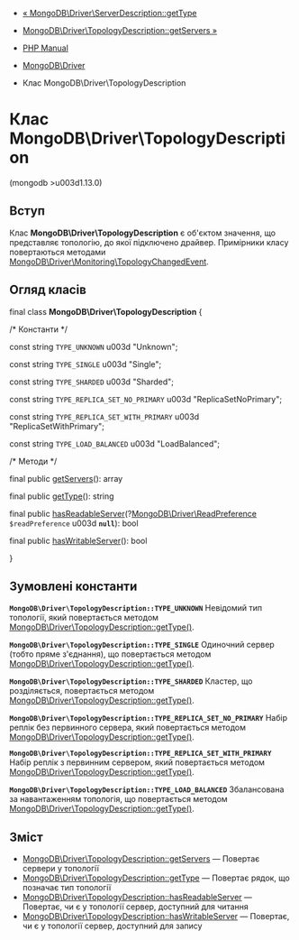 - [« MongoDB\Driver\ServerDescription::getType](mongodb-driver-serverdescription.gettype.md)
- [MongoDB\Driver\TopologyDescription::getServers »](mongodb-driver-topologydescription.getservers.md)

- [PHP Manual](index.md)
- [MongoDB\Driver](book.mongodb.md)
- Клас MongoDB\Driver\TopologyDescription

# Клас MongoDB\Driver\TopologyDescription

(mongodb \>u003d1.13.0)

## Вступ

Клас **MongoDB\Driver\TopologyDescription** є об'єктом
значення, що представляє топологію, до якої підключено драйвер.
Примірники класу повертаються методами
[MongoDB\Driver\Monitoring\TopologyChangedEvent](class.mongodb-driver-monitoring-topologychangedevent.md).

## Огляд класів

final class **MongoDB\Driver\TopologyDescription** {

/\* Константи \*/

const string `TYPE_UNKNOWN` u003d "Unknown";

const string `TYPE_SINGLE` u003d "Single";

const string `TYPE_SHARDED` u003d "Sharded";

const string `TYPE_REPLICA_SET_NO_PRIMARY` u003d "ReplicaSetNoPrimary";

const string `TYPE_REPLICA_SET_WITH_PRIMARY` u003d "ReplicaSetWithPrimary";

const string `TYPE_LOAD_BALANCED` u003d "LoadBalanced";

/\* Методи \*/

final public
[getServers](mongodb-driver-topologydescription.getservers.md)():
array

final public
[getType](mongodb-driver-topologydescription.gettype.md)(): string

final public
[hasReadableServer](mongodb-driver-topologydescription.hasreadableserver.md)(?[MongoDB\Driver\ReadPreference](class.mongodb-driver-readpreference.md)
`$readPreference` u003d **`null`**): bool

final public
[hasWritableServer](mongodb-driver-topologydescription.haswritableserver.md)():
bool

}

## Зумовлені константи

**`MongoDB\Driver\TopologyDescription::TYPE_UNKNOWN`**
Невідомий тип топології, який повертається методом
[MongoDB\Driver\TopologyDescription::getType()](mongodb-driver-topologydescription.gettype.md).

**`MongoDB\Driver\TopologyDescription::TYPE_SINGLE`**
Одиночний сервер (тобто пряме з'єднання), що повертається методом
[MongoDB\Driver\TopologyDescription::getType()](mongodb-driver-topologydescription.gettype.md).

**`MongoDB\Driver\TopologyDescription::TYPE_SHARDED`**
Кластер, що розділяється, повертається методом
[MongoDB\Driver\TopologyDescription::getType()](mongodb-driver-topologydescription.gettype.md).

**`MongoDB\Driver\TopologyDescription::TYPE_REPLICA_SET_NO_PRIMARY`**
Набір реплік без первинного сервера, який повертається методом
[MongoDB\Driver\TopologyDescription::getType()](mongodb-driver-topologydescription.gettype.md).

**`MongoDB\Driver\TopologyDescription::TYPE_REPLICA_SET_WITH_PRIMARY`**
Набір реплік з первинним сервером, який повертається методом
[MongoDB\Driver\TopologyDescription::getType()](mongodb-driver-topologydescription.gettype.md).

**`MongoDB\Driver\TopologyDescription::TYPE_LOAD_BALANCED`**
Збалансована за навантаженням топологія, що повертається методом
[MongoDB\Driver\TopologyDescription::getType()](mongodb-driver-topologydescription.gettype.md).

## Зміст

- [MongoDB\Driver\TopologyDescription::getServers](mongodb-driver-topologydescription.getservers.md)
— Повертає сервери у топології
- [MongoDB\Driver\TopologyDescription::getType](mongodb-driver-topologydescription.gettype.md)
— Повертає рядок, що позначає тип топології
- [MongoDB\Driver\TopologyDescription::hasReadableServer](mongodb-driver-topologydescription.hasreadableserver.md)
— Повертає, чи є у топології сервер, доступний для читання
- [MongoDB\Driver\TopologyDescription::hasWritableServer](mongodb-driver-topologydescription.haswritableserver.md)
— Повертає, чи є у топології сервер, доступний для запису
